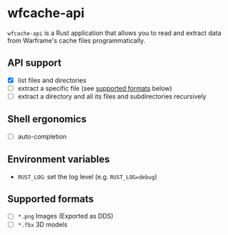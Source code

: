 # wfcache-api

`wfcache-api` is a Rust application that allows you to read and extract data 
from Warframe's cache files programmatically.

## API support

- [x] list files and directories
- [ ] extract a specific file (see [supported formats](#supported-formats) below)
- [ ] extract a directory and all its files and subdirectories recursively

## Shell ergonomics

- [ ] auto-completion

## Environment variables

- `RUST_LOG`: set the log level (e.g. `RUST_LOG=debug`)

## Supported formats

- [ ] `*.png` Images (Exported as DDS)
- [ ] `*.fbx` 3D models
